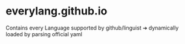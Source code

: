 # everylang.github.io
Contains every Language supported by github/linguist ➔ dynamically loaded by parsing official yaml
